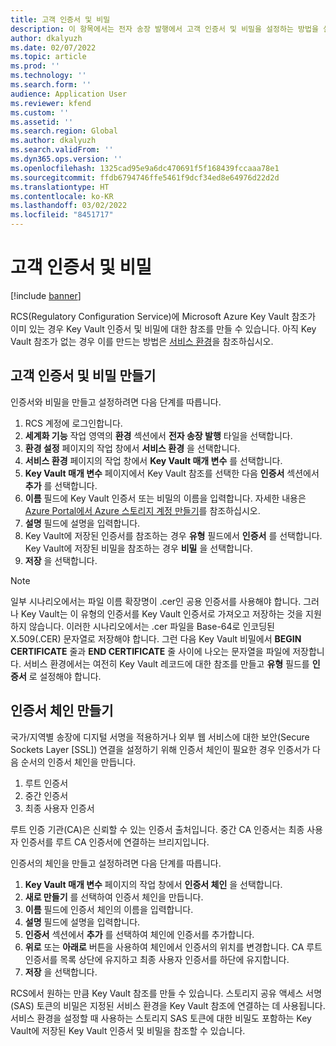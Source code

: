 ```yaml
---
title: 고객 인증서 및 비밀
description: 이 항목에서는 전자 송장 발행에서 고객 인증서 및 비밀을 설정하는 방법을 설명합니다.
author: dkalyuzh
ms.date: 02/07/2022
ms.topic: article
ms.prod: ''
ms.technology: ''
ms.search.form: ''
audience: Application User
ms.reviewer: kfend
ms.custom: ''
ms.assetid: ''
ms.search.region: Global
ms.author: dkalyuzh
ms.search.validFrom: ''
ms.dyn365.ops.version: ''
ms.openlocfilehash: 1325cad95e9a6dc470691f5f168439fccaaa78e1
ms.sourcegitcommit: ffdb6794746ffe5461f9dcf34ed8e64976d22d2d
ms.translationtype: HT
ms.contentlocale: ko-KR
ms.lasthandoff: 03/02/2022
ms.locfileid: "8451717"
---
```

# <a name="customer-certificates-and-secrets"></a>고객 인증서 및 비밀

[!include [banner](../includes/banner.md)]

RCS(Regulatory Configuration Service)에 Microsoft Azure Key Vault 참조가 이미 있는 경우 Key Vault 인증서 및 비밀에 대한 참조를 만들 수 있습니다. 아직 Key Vault 참조가 없는 경우 이를 만드는 방법은 [서비스 환경](e-invoicing-service-environments.md)을 참조하십시오.

## <a name="create-certificates-and-secrets"></a>고객 인증서 및 비밀 만들기

인증서와 비밀을 만들고 설정하려면 다음 단계를 따릅니다.

1. RCS 계정에 로그인합니다.
2. **세계화 기능** 작업 영역의 **환경** 섹션에서 **전자 송장 발행** 타일을 선택합니다.
3. **환경 설정** 페이지의 작업 창에서 **서비스 환경** 을 선택합니다.
4. **서비스 환경** 페이지의 작업 창에서 **Key Vault 매개 변수** 를 선택합니다.
5. **Key Vault 매개 변수** 페이지에서 Key Vault 참조를 선택한 다음 **인증서** 섹션에서 **추가** 를 선택합니다.
6. **이름** 필드에 Key Vault 인증서 또는 비밀의 이름을 입력합니다. 자세한 내용은 [Azure Portal에서 Azure 스토리지 계정 만들기](e-invoicing-create-azure-storage-account-azure-portal.md)를 참조하십시오.
7. **설명** 필드에 설명을 입력합니다.
8. Key Vault에 저장된 인증서를 참조하는 경우 **유형** 필드에서 **인증서** 를 선택합니다. Key Vault에 저장된 비밀을 참조하는 경우 **비밀** 을 선택합니다.
9. **저장** 을 선택합니다.

> [!NOTE]
> 일부 시나리오에서는 파일 이름 확장명이 .cer인 공용 인증서를 사용해야 합니다. 그러나 Key Vault는 이 유형의 인증서를 Key Vault 인증서로 가져오고 저장하는 것을 지원하지 않습니다. 이러한 시나리오에서는 .cer 파일을 Base-64로 인코딩된 X.509(.CER) 문자열로 저장해야 합니다. 그런 다음 Key Vault 비밀에서 **BEGIN CERTIFICATE** 줄과 **END CERTIFICATE** 줄 사이에 나오는 문자열을 파일에 저장합니다. 서비스 환경에서는 여전히 Key Vault 레코드에 대한 참조를 만들고 **유형** 필드를 **인증서** 로 설정해야 합니다.

## <a name="create-a-chain-of-certificates"></a>인증서 체인 만들기

국가/지역별 송장에 디지털 서명을 적용하거나 외부 웹 서비스에 대한 보안(Secure Sockets Layer \[SSL\]) 연결을 설정하기 위해 인증서 체인이 필요한 경우 인증서가 다음 순서의 인증서 체인을 만듭니다.

1. 루트 인증서
2. 중간 인증서
3. 최종 사용자 인증서

루트 인증 기관(CA)은 신뢰할 수 있는 인증서 출처입니다. 중간 CA 인증서는 최종 사용자 인증서를 루트 CA 인증서에 연결하는 브리지입니다.

인증서의 체인을 만들고 설정하려면 다음 단계를 따릅니다.

1. **Key Vault 매개 변수** 페이지의 작업 창에서 **인증서 체인** 을 선택합니다.
2. **새로 만들기** 를 선택하여 인증서 체인을 만듭니다.
3. **이름** 필드에 인증서 체인의 이름을 입력합니다.
4. **설명** 필드에 설명을 입력합니다.
5. **인증서** 섹션에서 **추가** 를 선택하여 체인에 인증서를 추가합니다.
6. **위로** 또는 **아래로** 버튼을 사용하여 체인에서 인증서의 위치를 변경합니다. CA 루트 인증서를 목록 상단에 유지하고 최종 사용자 인증서를 하단에 유지합니다.
7. **저장** 을 선택합니다.

RCS에서 원하는 만큼 Key Vault 참조를 만들 수 있습니다. 스토리지 공유 액세스 서명(SAS) 토큰의 비밀은 지정된 서비스 환경을 Key Vault 참조에 연결하는 데 사용됩니다. 서비스 환경을 설정할 때 사용하는 스토리지 SAS 토큰에 대한 비밀도 포함하는 Key Vault에 저장된 Key Vault 인증서 및 비밀을 참조할 수 있습니다.
